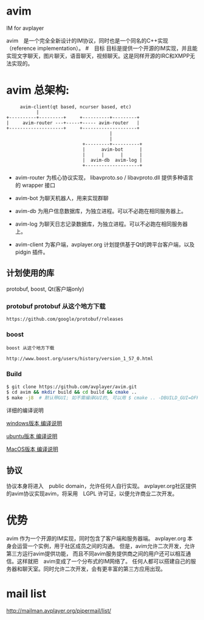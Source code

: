 avim
====

IM for avplayer

avim　是一个完全全新设计的IM协议，同时也是一个同名的C++实现（reference implementation）。
#　目标
目标是提供一个开源的IM实现，并且能实现文字聊天，图片聊天，语音聊天，视频聊天。这是同样开源的IRC和XMPP无法实现的。

# avim 总架构:

         avim-client(qt based, ncurser based, etc)
               |
    +----------+---------+     +----------+---------+
    |     avim-router ---+-----+----- avim-router   |
    +--------------------+     +--------------------+
										  |
										  |
								+---------+----------+
								|      avim-bot      |
								|      |      |      |
								|  avim-db  avim-log |
								+--------------------+


* avim-router 为核心协议实现， libavproto.so / libavproto.dll 提供多种语言的 wrapper 接口
* avim-bot 为聊天机器人，用来实现群聊
* avim-db 为用户信息数据库，为独立进程。可以不必跑在相同服务器上。
* avim-log 为聊天日志记录数据库，为独立进程。可以不必跑在相同服务器上。

* avim-client 为客户端，avplayer.org 计划提供基于Qt的跨平台客户端，以及　pidgin 插件。

##  计划使用的库

protobuf, boost, Qt(客户端only)

### protobuf protobuf 从这个地方下载

    https://github.com/google/protobuf/releases

### boost

    boost 从这个地方下载

    http://www.boost.org/users/history/version_1_57_0.html
	
### Build
``` bash
$ git clone https://github.com/avplayer/avim.git
$ cd avim && mkdir build && cd build && cmake ..
$ make -j8  # 默认带GUI; 如不需编译GUI的, 可以用 $ cmake .. -DBUILD_GUI=OFF
```

详细的编译说明

[windows版本 编译说明](https://github.com/avplayer/avim/wiki/Windows-%E7%BC%96%E8%AF%91%E8%AF%B4%E6%98%8E)

[ubuntu版本 编译说明](https://github.com/avplayer/avim/wiki/How-to-build-avim---Ubuntu-platform)

[MacOS版本 编译说明](https://github.com/avplayer/avim/wiki/How-to-build-avim-on-OS-X)

## 协议
协议本身将进入　public domain，允许任何人自行实现。
avplayer.org社区提供的avim协议实现avim，将采用　LGPL 许可证，以便允许商业二次开发。

# 优势
avim 作为一个开源的IM实现，同时包含了客户端和服务器端。
avplayer.org 本身会运营一个实例，用于社区成员之间的沟通。
但是，avim允许二次开发，允许第三方运行avim提供功能，
而且不同avim服务提供商之间的用户还可以相互通信。这样就把　avim变成了一个分布式的IM网络了。
任何人都可以搭建自己的服务器和聊天室。同时允许二次开发，会有更丰富的第三方应用出现。


# mail list

http://mailman.avplayer.org/pipermail/list/
